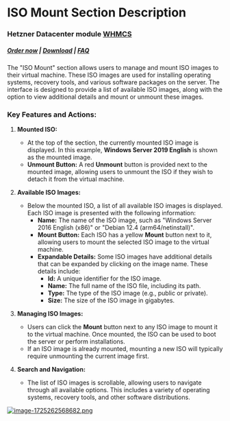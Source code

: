 # ISO Mount Section Description

### Hetzner Datacenter module **[WHMCS](https://puqcloud.com/link.php?id=77)**

#####  [Order now](https://puqcloud.com/whmcs-module-hetznerdatacenter.php) | [Download](https://download.puqcloud.com/WHMCS/servers/PUQ_WHMCS-HetznerDatacenter/) | [FAQ](https://faq.puqcloud.com/)

The "ISO Mount" section allows users to manage and mount ISO images to their virtual machine. These ISO images are used for installing operating systems, recovery tools, and various software packages on the server. The interface is designed to provide a list of available ISO images, along with the option to view additional details and mount or unmount these images.

### Key Features and Actions:

1. **Mounted ISO:**
    - At the top of the section, the currently mounted ISO image is displayed. In this example, **Windows Server 2019 English** is shown as the mounted image.
    - **Unmount Button:** A red **Unmount** button is provided next to the mounted image, allowing users to unmount the ISO if they wish to detach it from the virtual machine.

2. **Available ISO Images:**
    - Below the mounted ISO, a list of all available ISO images is displayed. Each ISO image is presented with the following information: 
        - **Name:** The name of the ISO image, such as "Windows Server 2016 English (x86)" or "Debian 12.4 (arm64/netinstall)".
        - **Mount Button:** Each ISO has a yellow **Mount** button next to it, allowing users to mount the selected ISO image to the virtual machine.
        - **Expandable Details:** Some ISO images have additional details that can be expanded by clicking on the image name. These details include: 
            - **Id:** A unique identifier for the ISO image.
            - **Name:** The full name of the ISO file, including its path.
            - **Type:** The type of the ISO image (e.g., public or private).
            - **Size:** The size of the ISO image in gigabytes.

3. **Managing ISO Images:**
    - Users can click the **Mount** button next to any ISO image to mount it to the virtual machine. Once mounted, the ISO can be used to boot the server or perform installations.
    - If an ISO image is already mounted, mounting a new ISO will typically require unmounting the current image first.

4. **Search and Navigation:** 
    - The list of ISO images is scrollable, allowing users to navigate through all available options. This includes a variety of operating systems, recovery tools, and other software distributions.

[![image-1725262568682.png](https://doc.puq.info/uploads/images/gallery/2024-09/scaled-1680-/image-1725262568682.png)](https://doc.puq.info/uploads/images/gallery/2024-09/image-1725262568682.png)